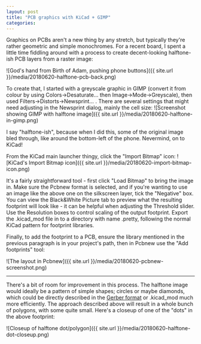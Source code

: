 ```yaml
---
layout: post
title: "PCB graphics with KiCad + GIMP"
categories:
---
```


Graphics on PCBs aren't a new thing by any stretch, but typically they're rather geometric and simple monochromes. For a recent board, I spent a little time fiddling around with a process to create decent-looking halftone-ish PCB layers from a raster image:

![God's hand from Birth of Adam, pushing phone buttons]({{ site.url }}/media/20180620-halftone-pcb-back.png)

To create that, I started with a greyscale graphic in GIMP (convert it from colour by using Colors->Desaturate... then Image->Mode->Greyscale), then used Filters->Distorts->Newsprint... . There are several settings that might need adjusting in the Newsprint dialog, mainly the cell size:
![Screenshot showing GIMP with halftone image]({{ site.url }}/media/20180620-halftone-in-gimp.png)

I say "halftone-ish", because when I did this, some of the original image bled through, like around the bottom-left of the phone. Nevermind, on to KiCad!

From the KiCad main launcher thingy, click the "Import Bitmap" icon:
![KiCad's Import Bitmap icon]({{ site.url }}/media/20180620-import-bitmap-icon.png)

It's a fairly straightforward tool - first click "Load Bitmap" to bring the image in. Make sure the Pcbnew format is selected, and if you're wanting to use an image like the above one on the silkscreen layer, tick the "Negative" box. You can view the Black&White Picture tab to preview what the resulting footprint will look like - it can be helpful when adjusting the Threshold slider. Use the Resolution boxes to control scaling of the output footprint. Export the .kicad_mod file in to a directory with name .pretty, following the normal KiCad pattern for footprint libraries.

Finally, to add the footprint to a PCB, ensure the library mentioned in the previous paragraph is in your project's path, then in Pcbnew use the "Add footprints" tool:

![The layout in Pcbnew]({{ site.url }}/media/20180620-pcbnew-screenshot.png)

---

There's a bit of room for improvement in this process. The halftone image would ideally be a pattern of simple shapes; circles or maybe diamonds, which could be directly described in the [Gerber format](https://en.wikipedia.org/wiki/Gerber_format) or .kicad_mod much more efficiently. The approach described above will result in a whole bunch of polygons, with some quite small. Here's a closeup of one of the "dots" in the above footprint:

![Closeup of halftone dot/polygon]({{ site.url }}/media/20180620-halftone-dot-closeup.png)

